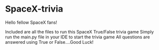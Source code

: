 # SpaceX-trivia


Hello fellow SpaceX fans!

Included are all the files to run this SpaceX True/False trivia game
Simply run the main.py file in your IDE to start the trivia game
All questions are answered using True or False....Good Luck!
